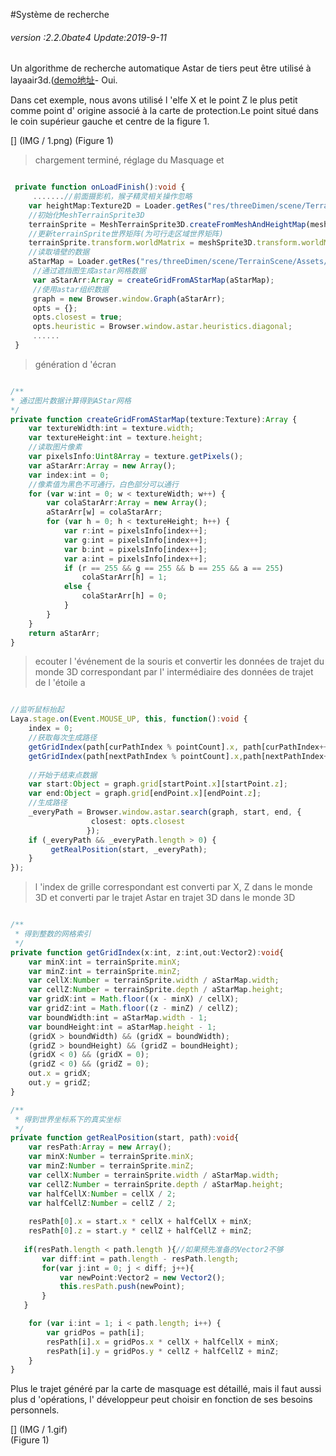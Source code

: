 #Système de recherche

###### *version :2.2.0bate4   Update:2019-9-11*

Un algorithme de recherche automatique Astar de tiers peut être utilisé à layaair3d.([demo地址](https://layaair2.ldc2.layabox.com/demo2/?language=ch&category=3d&group=Advance&name=AStarFindPath)- Oui.

Dans cet exemple, nous avons utilisé l 'elfe X et le point Z le plus petit comme point d' origine associé à la carte de protection.Le point situé dans le coin supérieur gauche et centre de la figure 1.

[] (IMG / 1.png) (Figure 1) <br >

> chargement terminé, réglage du Masquage et


```typescript

 private function onLoadFinish():void {
     .......//前面摄影机，猴子精灵相关操作忽略
 	var heightMap:Texture2D = Loader.getRes("res/threeDimen/scene/TerrainScene/Assets/HeightMap.png") as Texture2D;
    //初始化MeshTerrainSprite3D
    terrainSprite = MeshTerrainSprite3D.createFromMeshAndHeightMap(meshSprite3D.meshFilter.sharedMesh as Mesh, heightMap, 6.574996471405029, 10.000000953674316);
    //更新terrainSprite世界矩阵(为可行走区域世界矩阵)
    terrainSprite.transform.worldMatrix = meshSprite3D.transform.worldMatrix;
    //读取墙壁的数据
    aStarMap = Loader.getRes("res/threeDimen/scene/TerrainScene/Assets/AStarMap.png");
     //通过遮挡图生成astar网格数据
     var aStarArr:Array = createGridFromAStarMap(aStarMap);
     //使用astar组织数据
     graph = new Browser.window.Graph(aStarArr);
     opts = {};
     opts.closest = true;
     opts.heuristic = Browser.window.astar.heuristics.diagonal;
     ......
 }
```


> génération d 'écran


```typescript

/**
* 通过图片数据计算得到AStar网格
*/
private function createGridFromAStarMap(texture:Texture):Array {
    var textureWidth:int = texture.width;
    var textureHeight:int = texture.height;
    //读取图片像素
    var pixelsInfo:Uint8Array = texture.getPixels();
    var aStarArr:Array = new Array();
    var index:int = 0;
    //像素值为黑色不可通行，白色部分可以通行
    for (var w:int = 0; w < textureWidth; w++) {
        var colaStarArr:Array = new Array();
        aStarArr[w] = colaStarArr;
        for (var h = 0; h < textureHeight; h++) {
            var r:int = pixelsInfo[index++];
            var g:int = pixelsInfo[index++];
            var b:int = pixelsInfo[index++];
            var a:int = pixelsInfo[index++];
            if (r == 255 && g == 255 && b == 255 && a == 255)
                colaStarArr[h] = 1;
            else {
                colaStarArr[h] = 0;
            }
        }
    }
	return aStarArr;
}
```



> ecouter l 'événement de la souris et convertir les données de trajet du monde 3D correspondant par l' intermédiaire des données de trajet de l 'étoile a


```typescript

//监听鼠标抬起
Laya.stage.on(Event.MOUSE_UP, this, function():void {
    index = 0;
    //获取每次生成路径
    getGridIndex(path[curPathIndex % pointCount].x, path[curPathIndex++ % pointCount].z, startPoint);
    getGridIndex(path[nextPathIndex % pointCount].x,path[nextPathIndex++ % pointCount].z, endPoint);
			
    //开始于结束点数据
    var start:Object = graph.grid[startPoint.x][startPoint.z];
    var end:Object = graph.grid[endPoint.x][endPoint.z];
    //生成路径
    _everyPath = Browser.window.astar.search(graph, start, end, {
                  closest: opts.closest
                 });
    if (_everyPath && _everyPath.length > 0) {
         getRealPosition(start, _everyPath);
    }
});
```

> l 'index de grille correspondant est converti par X, Z dans le monde 3D et converti par le trajet Astar en trajet 3D dans le monde 3D


```typescript

/**
 * 得到整数的网格索引
 */
private function getGridIndex(x:int, z:int,out:Vector2):void{
    var minX:int = terrainSprite.minX;
    var minZ:int = terrainSprite.minZ;
    var cellX:Number = terrainSprite.width / aStarMap.width;
    var cellZ:Number = terrainSprite.depth / aStarMap.height;
    var gridX:int = Math.floor((x - minX) / cellX);
    var gridZ:int = Math.floor((z - minZ) / cellZ);
    var boundWidth:int = aStarMap.width - 1;
    var boundHeight:int = aStarMap.height - 1;
    (gridX > boundWidth) && (gridX = boundWidth);
    (gridZ > boundHeight) && (gridZ = boundHeight);
    (gridX < 0) && (gridX = 0);
    (gridZ < 0) && (gridZ = 0);
   	out.x = gridX;
	out.y = gridZ;
}

/**
 * 得到世界坐标系下的真实坐标
 */
private function getRealPosition(start, path):void{
    var resPath:Array = new Array();
    var minX:Number = terrainSprite.minX;
    var minZ:Number = terrainSprite.minZ;
    var cellX:Number = terrainSprite.width / aStarMap.width;
    var cellZ:Number = terrainSprite.depth / aStarMap.height;
    var halfCellX:Number = cellX / 2;
    var halfCellZ:Number = cellZ / 2;
    
    resPath[0].x = start.x * cellX + halfCellX + minX;
    resPath[0].z = start.y * cellZ + halfCellZ + minZ;
    
   if(resPath.length < path.length ){//如果预先准备的Vector2不够
       var diff:int = path.length - resPath.length;
       for(var j:int = 0; j < diff; j++){
           var newPoint:Vector2 = new Vector2();
           this.resPath.push(newPoint);
       }
   }

    for (var i:int = 1; i < path.length; i++) {
        var gridPos = path[i];
        resPath[i].x = gridPos.x * cellX + halfCellX + minX;
        resPath[i].y = gridPos.y * cellZ + halfCellZ + minZ;
    }
}
```


Plus le trajet généré par la carte de masquage est détaillé, mais il faut aussi plus d 'opérations, l' développeur peut choisir en fonction de ses besoins personnels.


[] (IMG / 1.gif) <br > (Figure 1)

